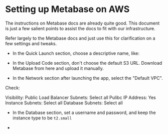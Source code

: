 # Setting up Metabase on AWS

The instructions on Metabase docs are already quite good. This document is just a few salient points to assist the docs to fit with our infrastructure.

Refer largely to the Metabase docs and just use this for clarification on a few settings and tweaks.

* In the Quick Launch section, choose a descriptive name, like:

* In the Upload Code section, don't choose the default S3 URL. Download Metabase from here and upload it manually.

* In the Network section after launching the app, select the "Default VPC".


Check:

Visibility: Public
Load Balancer Subnets: Select all
Pulibc IP Address: Yes
Instance Subnets: Select all
Database Subnets: Select all

* In the Database section, set a username and password, and keep the instance type to be `t2.small`

*
